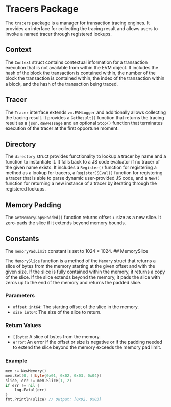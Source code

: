 # Tracers Package

The `tracers` package is a manager for transaction tracing engines. It provides an interface for collecting the tracing result and allows users to invoke a named tracer through registered lookups.

## Context

The `Context` struct contains contextual information for a transaction execution that is not available from within the EVM object. It includes the hash of the block the transaction is contained within, the number of the block the transaction is contained within, the index of the transaction within a block, and the hash of the transaction being traced.

## Tracer

The `Tracer` interface extends `vm.EVMLogger` and additionally allows collecting the tracing result. It provides a `GetResult()` function that returns the tracing result as a `json.RawMessage` and an optional `Stop()` function that terminates execution of the tracer at the first opportune moment.

## Directory

The `directory` struct provides functionality to lookup a tracer by name and a function to instantiate it. It falls back to a JS code evaluator if no tracer of the given name exists. It includes a `Register()` function for registering a method as a lookup for tracers, a `RegisterJSEval()` function for registering a tracer that is able to parse dynamic user-provided JS code, and a `New()` function for returning a new instance of a tracer by iterating through the registered lookups.

## Memory Padding

The `GetMemoryCopyPadded()` function returns offset + size as a new slice. It zero-pads the slice if it extends beyond memory bounds.

## Constants

The `memoryPadLimit` constant is set to 1024 * 1024. ## MemorySlice

The `MemorySlice` function is a method of the `Memory` struct that returns a slice of bytes from the memory starting at the given offset and with the given size. If the slice is fully contained within the memory, it returns a copy of the slice. If the slice extends beyond the memory, it pads the slice with zeros up to the end of the memory and returns the padded slice.

### Parameters

- `offset int64`: The starting offset of the slice in the memory.
- `size int64`: The size of the slice to return.

### Return Values

- `[]byte`: A slice of bytes from the memory.
- `error`: An error if the offset or size is negative or if the padding needed to extend the slice beyond the memory exceeds the memory pad limit.

### Example

```go
mem := NewMemory()
mem.Set(0, []byte{0x01, 0x02, 0x03, 0x04})
slice, err := mem.Slice(1, 2)
if err != nil {
    log.Fatal(err)
}
fmt.Println(slice) // Output: [0x02, 0x03]
```
